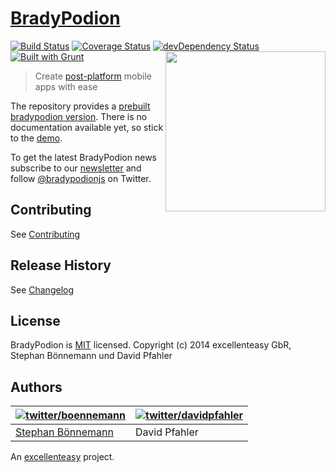 # [BradyPodion](http://bradypodion.io)
[![Build Status](https://travis-ci.org/excellenteasy/bradypodion.png?branch=master)](https://travis-ci.org/excellenteasy/bradypodion) [![Coverage Status](https://coveralls.io/repos/excellenteasy/bradypodion/badge.png)](https://coveralls.io/r/excellenteasy/bradypodion) [![devDependency Status](https://david-dm.org/excellenteasy/bradypodion/dev-status.png?theme=shields.io)](https://david-dm.org/excellenteasy/bradypodion#info=devDependencies) [![Built with Grunt](https://cdn.gruntjs.com/builtwith.png)](http://gruntjs.com/)
<img align="right" height="256" src="https://pbs.twimg.com/profile_images/378800000798578409/24091764801b299251ff2aea883055f1.png">
> Create [post-platform](http://bradypodion.io/#postplatform) mobile apps with ease

The repository provides a [prebuilt bradypodion version](dist).
There is no documentation available yet, so stick to the [demo](demo).

To get the latest BradyPodion news subscribe to our [newsletter](http://bradypodion.io/#emaillist) and follow [@bradypodionjs](https://twitter.com/bradypodionjs) on Twitter.

## Contributing
See [Contributing](CONTRIBUTING.md)

## Release History
See [Changelog](CHANGELOG.md)

## License
BradyPodion is [MIT](LICENSE) licensed.
Copyright (c) 2014 excellenteasy GbR, Stephan Bönnemann und David Pfahler

## Authors
| [![twitter/boennemann](http://gravatar.com/avatar/29e45e7e0bf9561770aae5818f139c80?s=70)](https://twitter.com/boennemann "Follow @boennemann on Twitter") | [![twitter/davidpfahler](http://gravatar.com/avatar/bd6985f75d8c77a4847ce288adebeb82?s=70)](https://twitter.com/davidpfahler "Follow @davidpfahler on Twitter") |
|---|---|
| [Stephan Bönnemann](http://boennemann.me/) | David Pfahler |

An [excellenteasy](https://excellenteasy.com) project.
